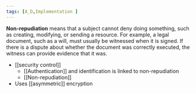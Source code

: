 ```yaml
---
tags: [A_D,Implementation ]
---
```

**Non-repudiation** means that a subject cannot deny doing something, such as creating, modifying, or sending a resource. For example, a legal document, such as a will, must usually be witnessed when it is signed. If there is a dispute about whether the document was correctly executed, the witness can provide evidence that it was.
- [[security control]]
	- [[Authentication]] and identification is linked to non-repudiation
	- [[Non-repudiation]]
- Uses [[asymmetric]] encryption


